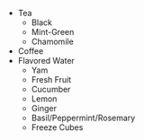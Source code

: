 - Tea
  - Black
  - Mint-Green
  - Chamomile
- Coffee
- Flavored Water
  - Yam
  - Fresh Fruit
  - Cucumber
  - Lemon
  - Ginger
  - Basil/Peppermint/Rosemary
  - Freeze Cubes
